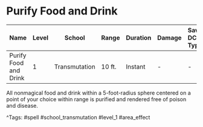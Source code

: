 # Purify Food and Drink

| Name | Level | School | Range | Duration | Damage | Save DC & Type |
|------|-------|--------|-------|----------|--------|----------------|
| Purify Food and Drink | 1 | Transmutation | 10 ft. | Instant | - | - |

All nonmagical food and drink within a 5-foot-radius sphere centered on a point of your choice within range is purified and rendered free of poison and disease.

^Tags: #spell #school_transmutation #level_1 #area_effect